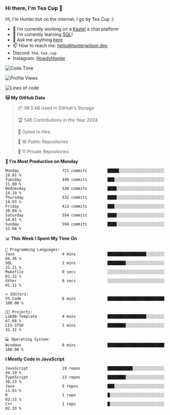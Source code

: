 ### Hi there, I'm Tea Cup 👋 

Hi, I'm Hunter but on the internet, I go by Tea Cup :)

- 🔭 I’m currently working on a [Kastel](https://github.com/KastelApp) a chat platform
- 🌱 I’m currently learning [SQL](https://github.com/TheTeaCup/CIS-3750)!
- 💬 Ask me anything [here](https://github.com/TheTeaCup/TheTeaCup/issues)
- 📫 How to reach me: [hello@hunterwilson.dev](mailto:hello@hunterwilson.dev)
- Discord: `the.tea.cup`
- Instagram: [HowdyHooter](https://instagram.com/HowdyHooter)

<!--START_SECTION:waka-->
![Code Time](http://img.shields.io/badge/Code%20Time-593%20hrs%2037%20mins-blue)

![Profile Views](http://img.shields.io/badge/Profile%20Views-6-blue)

![Lines of code](https://img.shields.io/badge/From%20Hello%20World%20I%27ve%20Written-1.4%20million%20lines%20of%20code-blue)

**🐱 My GitHub Data** 

> 📦 98.5 kB Used in GitHub's Storage 
 > 
> 🏆 546 Contributions in the Year 2024
 > 
> 💼 Opted to Hire
 > 
> 📜 16 Public Repositories 
 > 
> 🔑 11 Private Repositories 
 > 
📅 **I'm Most Productive on Monday** 

```text
Monday                   721 commits         █████░░░░░░░░░░░░░░░░░░░░   19.01 % 
Tuesday                  440 commits         ███░░░░░░░░░░░░░░░░░░░░░░   11.60 % 
Wednesday                538 commits         ████░░░░░░░░░░░░░░░░░░░░░   14.19 % 
Thursday                 532 commits         ████░░░░░░░░░░░░░░░░░░░░░   14.03 % 
Friday                   413 commits         ███░░░░░░░░░░░░░░░░░░░░░░   10.89 % 
Saturday                 554 commits         ████░░░░░░░░░░░░░░░░░░░░░   14.61 % 
Sunday                   594 commits         ████░░░░░░░░░░░░░░░░░░░░░   15.66 % 
```


📊 **This Week I Spent My Time On** 

```text
💬 Programming Languages: 
Java                     4 mins              █████████████████░░░░░░░░   66.36 % 
SQL                      2 mins              ████████░░░░░░░░░░░░░░░░░   31.21 % 
Makefile                 0 secs              ░░░░░░░░░░░░░░░░░░░░░░░░░   01.32 % 
Other                    0 secs              ░░░░░░░░░░░░░░░░░░░░░░░░░   01.11 % 

🔥 Editors: 
VS Code                  6 mins              █████████████████████████   100.00 % 

🐱‍💻 Projects: 
Lab08-Template           4 mins              █████████████████░░░░░░░░   67.68 % 
CIS-3750                 2 mins              ████████░░░░░░░░░░░░░░░░░   32.32 % 

💻 Operating System: 
Windows                  6 mins              █████████████████████████   100.00 % 
```

**I Mostly Code in JavaScript** 

```text
JavaScript               19 repos            ███████████░░░░░░░░░░░░░░   44.19 % 
TypeScript               13 repos            ████████░░░░░░░░░░░░░░░░░   30.23 % 
Java                     5 repos             ███░░░░░░░░░░░░░░░░░░░░░░   11.63 % 
R                        1 repo              █░░░░░░░░░░░░░░░░░░░░░░░░   02.33 % 
C++                      1 repo              █░░░░░░░░░░░░░░░░░░░░░░░░   02.33 % 
```




<!--END_SECTION:waka-->
